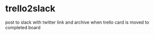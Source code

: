 # trello2slack
post to slack with twitter link and archive when trello card is moved to completed board
